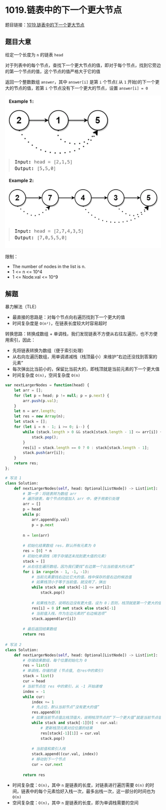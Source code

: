 # 1019.链表中的下一个更大节点

题目链接：[1019.链表中的下一个更大节点](https://leetcode.cn/problems/next-greater-node-in-linked-list/)

## 题目大意

给定一个长度为 `n` 的链表 `head`

对于列表中的每个节点，查找下一个更大节点的值，即对于每个节点，找到它旁边的第一个节点的值，这个节点的值严格大于它的值

返回一个整数数组 `answer`，其中 `answer[i]` 是第 `i` 个节点( 从 `1` 开始)的下一个更大的节点的值，若第 `i` 个节点没有下一个更大的节点，设置 `answer[i] = 0` 

![alt text](https://github.com/donnapersonal/picx-images-hosting/raw/master/image.4xupimd4na.webp)

限制：
- The number of nodes in the list is n.
- 1 <= n <= 10^4
- 1 <= Node.val <= 10^9

## 解题

暴力解法（TLE）
- 最直接的思路是：对每个节点向右遍历找到下一个更大的值
- 时间复杂度是 `O(n²)`，在链表长度较大时容易超时

转换思路：转换成数组 + 单调栈，我们发现链表不方便从右往左遍历，也不方便用索引，因此：
- 先将链表转换为数组（便于索引处理）
- 从右向左遍历数组，用单调递减栈（栈顶最小）来维护“右边还没找到答案的元素”
- 每次弹出比当前小的，保留比当前大的，即栈顶就是当前元素的下一个更大值
- 时间复杂度 `O(n)`，空间复杂度 `O(n)`

```js
var nextLargerNodes = function(head) {
    let arr = [];
    for (let p = head; p != null; p = p.next) {
        arr.push(p.val);
    }
    let n = arr.length;
    let res = new Array(n);
    let stack = [];
    for (let i = n - 1; i >= 0; i--) {
        while (stack.length > 0 && stack[stack.length - 1] <= arr[i]) {
            stack.pop();
        }
        res[i] = stack.length == 0 ? 0 : stack[stack.length - 1];
        stack.push(arr[i]);
    }
    return res;
};
```
```python
# 写法 1
class Solution:
    def nextLargerNodes(self, head: Optional[ListNode]) -> List[int]:
        # 第一步：将链表转为数组 arr
        # 遍历链表，每个节点的值加入 arr 中，便于用索引处理
        arr = []
        p = head
        while p:
            arr.append(p.val)
            p = p.next
        
        n = len(arr)

        # 初始化结果数组 res，默认所有元素为 0
        res = [0] * n
        # 初始化单调栈（用于存储还未找到更大值的元素）
        stack = []
        # 从右往左遍历数组，因为我们要找“右边第一个比当前值大的元素”
        for i in range(n - 1, -1, -1):
            # 当前元素要找右边比它大的值，栈中保存的是右边的候选值
            # 如果栈顶小于等于当前值，就没用了，弹出
            while stack and stack[-1] <= arr[i]:
                stack.pop()
            
            # 如果栈为空，说明右边没有更大值，设为 0；否则，栈顶就是第一个更大的值，设为它
            res[i] = 0 if not stack else stack[-1]
            # 当前值入栈，作为左边元素的“右边候选项”
            stack.append(arr[i])
        
        # 最后返回结果数组
        return res

# 写法 2
class Solution:
    def nextLargerNodes(self, head: Optional[ListNode]) -> List[int]:
        # 存储结果数组，每个位置初始化为 0
        res = list()
        # 单调栈，存储的是 (节点值, 在res中的索引)
        stack = list()
        cur = head
        # 当前节点在 res 中的索引，从 -1 开始递增
        index = -1
        while cur:
            index += 1
            # 先占位，默认当前节点“没有更大的值”
            res.append(0)
            # 如果当前节点值比栈顶值大，说明栈顶节点的“下一个更大值”就是当前节点值
            while stack and stack[-1][0] < cur.val:
                # 更新栈顶元素对应位置的结果
                res[stack[-1][1]] = cur.val
                stack.pop()
            
            # 当前值和索引入栈
            stack.append((cur.val, index))
            # 移动到下一个节点
            cur = cur.next
        
        return res
```

- 时间复杂度：`O(n)`，其中 `n` 是链表的长度，对链表进行遍历需要 `O(n)` 的时间，链表中的每个元素恰好入栈一次，最多出栈一次，这一部分的时间也为 `O(n)`
- 空间复杂度：`O(n)`，其中 `n` 是链表的长度，即为单调栈需要的空间